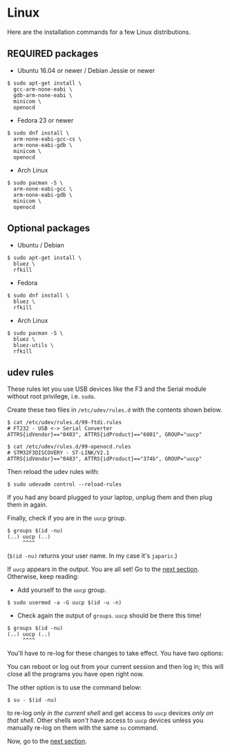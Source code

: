 # Linux

Here are the installation commands for a few Linux distributions.

## REQUIRED packages

- Ubuntu 16.04 or newer / Debian Jessie or newer

```
$ sudo apt-get install \
  gcc-arm-none-eabi \
  gdb-arm-none-eabi \
  minicom \
  openocd
```

- Fedora 23 or newer

```
$ sudo dnf install \
  arm-none-eabi-gcc-cs \
  arm-none-eabi-gdb \
  minicom \
  openocd
```

- Arch Linux

```
$ sudo pacman -S \
  arm-none-eabi-gcc \
  arm-none-eabi-gdb \
  minicom \
  openocd
```

## Optional packages

- Ubuntu / Debian

```
$ sudo apt-get install \
  bluez \
  rfkill
```

- Fedora

```
$ sudo dnf install \
  bluez \
  rfkill
```

- Arch Linux

```
$ sudo pacman -S \
  bluez \
  bluez-utils \
  rfkill
```

## udev rules

These rules let you use USB devices like the F3 and the Serial module without
root privilege, i.e. `sudo`.

Create these two files in `/etc/udev/rules.d` with the contents shown below.

```
$ cat /etc/udev/rules.d/99-ftdi.rules
# FT232 - USB <-> Serial Converter
ATTRS{idVendor}=="0403", ATTRS{idProduct}=="6001", GROUP="uucp"
```

```
$ cat /etc/udev/rules.d/99-openocd.rules
# STM32F3DISCOVERY - ST-LINK/V2.1
ATTRS{idVendor}=="0483", ATTRS{idProduct}=="374b", GROUP="uucp"
```

Then reload the udev rules with:

```
$ sudo udevadm control --reload-rules
```

If you had any board plugged to your laptop, unplug them and then plug them in
again.

Finally, check if you are in the `uucp` group.

```
$ groups $(id -nu)
(..) uucp (..)
     ^^^^
```

(`$(id -nu)` returns your user name. In my case it's `japaric`.)

If `uucp` appears in the output. You are all set! Go to the [next section].
Otherwise, keep reading:

[next section]: 03-setup/verify.html

- Add yourself to the `uucp` group.

```
$ sudo usermod -a -G uucp $(id -u -n)
```

- Check again the output of `groups`. `uucp` should be there this time!

```
$ groups $(id -nu)
(..) uucp (..)
     ^^^^
```

You'll have to re-log for these changes to take effect. You have two options:

You can reboot or log out from your current session and then log in; this will
close all the programs you have open right now.

The other option is to use the command below:

```
$ su - $(id -nu)
```

to re-log *only in the current shell* and get access to `uucp` devices *only on
that shell*. Other shells *won't* have access to `uucp` devices unless you
manually re-log on them with the same `su` command.

Now, go to the [next section].
